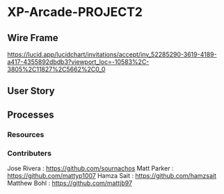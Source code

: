 # XP-Arcade-PROJECT2

## Wire Frame 
https://lucid.app/lucidchart/invitations/accept/inv_52285290-3619-4189-a417-4355892dbdb3?viewport_loc=-10583%2C-3805%2C11827%2C5662%2C0_0

## User Story


## Processes




### Resources

### Contributers
Jose Rivera : https://github.com/sournachos
Matt Parker : https://github.com/mattyp1007
Hamza Sait : https://github.com/hamzsait
Matthew Bohl : https://github.com/mattjb97
